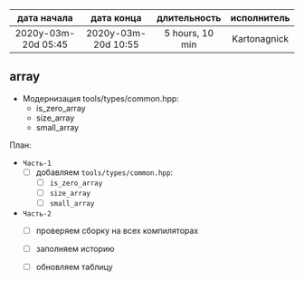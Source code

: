 
| дата начала         |   дата конца        | длительность    | исполнитель  |
|:-------------------:|:-------------------:|:---------------:|:------------:|
| 2020y-03m-20d 05:45 | 2020y-03m-20d 10:55 | 5 hours, 10 min | Kartonagnick |

array
---
- Модернизация tools/types/common.hpp:
  - is_zero_array  
  - size_array  
  - small_array  

План:  
  - `Часть-1`  
    - [ ] добавляем `tools/types/common.hpp`:  
      - [ ] `is_zero_array`  
      - [ ] `size_array`  
      - [ ] `small_array`  
  - `Часть-2`  
    - [ ] проверяем сборку на всех компиляторах  
    - [ ] заполняем историю  
    - [ ] обновляем таблицу  




